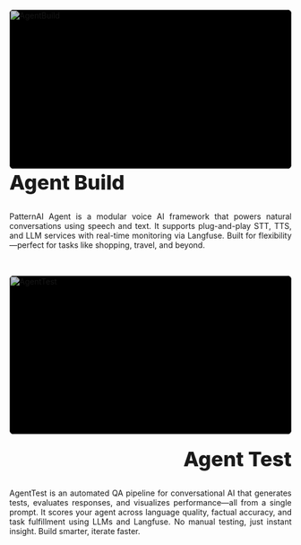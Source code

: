 <style>
.md-main__inner, .md-content {
  max-width: 100% !important;
  width: 100% !important;
  padding: 0 !important;
}

.full-width-container {
  display: flex;
  flex-wrap: wrap;
  gap: 2rem;
  align-items: center;
  margin-bottom: 2rem;
}

.md-card {
  display: block;
  width: 100%;
  max-width: 530px;
  text-decoration: none;
  color: inherit;
  border-radius: 0.5rem;
  overflow: hidden;
  box-shadow: var(--md-shadow-z2);
  flex-shrink: 0;
}

.overlay-card {
  position: relative;
  width: 100%;
  padding-top: 56.25%; 
  overflow: hidden;
  background-color: #000;
}

.overlay-card img {
  position: absolute;
  top: 0;
  left: 0;
  height: 100%;
  width: 100%;
  object-fit: cover;
  opacity: 0.8;
}

.overlay-card-text h3 {
  margin: 0 0 0.5rem;
}

.overlay-card-text p {
  margin: 0;
  font-size: 0.95rem;
}

.full-width-container > div {
  flex: 1;
  min-width: 300px;
}
</style>
#
<!-- Agent Build -->
<div class="full-width-container">
  <a href="http://localhost:8001/prerequisites/" class="md-card">
    <article class="overlay-card">
      <img src="/images/build.jpeg" alt="AgentBuild">
    </article>
  </a>
  <div>
    <h2 style="font-weight: 810; font-size: 36px; margin-top: -30px;">Agent Build</h2>
    <p style="text-align: justify !important;">
      PatternAI Agent is a modular voice AI framework that powers natural conversations using speech and text. It supports plug-and-play STT, TTS, and LLM services with real-time monitoring via Langfuse. Built for flexibility—perfect for tasks like shopping, travel, and beyond.
    </p>
  </div>
</div>

<!-- Agent Test -->
<div class="full-width-container" style="flex-direction: row-reverse;">
  <a href="http://localhost:8002/setup/" class="md-card">
    <article class="overlay-card">
      <img src="/images/test.png" alt="AgentTest">
    </article>
  </a>
  <div>
    <h2 style="font-weight: 810; font-size: 36px; margin-top: -10px; text-align: right;">Agent Test</h2>
    <p style="text-align: justify !important;">
      AgentTest is an automated QA pipeline for conversational AI that generates tests, evaluates responses, and visualizes performance—all from a single prompt. It scores your agent across language quality, factual accuracy, and task fulfillment using LLMs and Langfuse. No manual testing, just instant insight. Build smarter, iterate faster.
    </p>
  </div>
</div>
